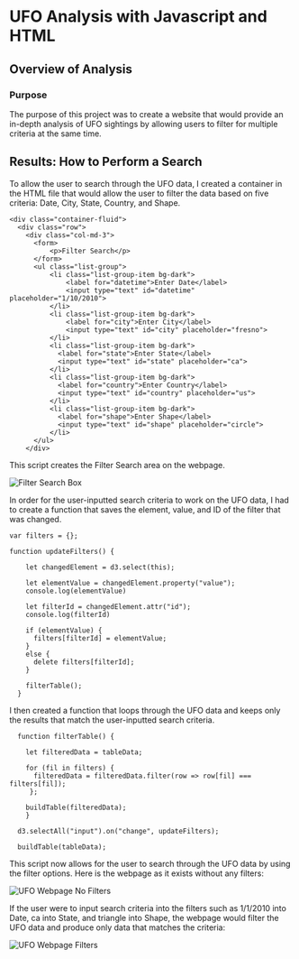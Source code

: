 # UFO Analysis with Javascript and HTML

## Overview of Analysis

### Purpose
The purpose of this project was to create a website that would provide an in-depth analysis of UFO sightings by allowing users to filter for multiple criteria at the same time.

## Results: How to Perform a Search
To allow the user to search through the UFO data, I created a container in the HTML file that would allow the user to filter the data based on five criteria: Date, City, State, Country, and Shape.

```
<div class="container-fluid">
  <div class="row">
    <div class="col-md-3">
      <form>
          <p>Filter Search</p>
      </form>
      <ul class="list-group">
          <li class="list-group-item bg-dark">
              <label for="datetime">Enter Date</label>
              <input type="text" id="datetime" placeholder="1/10/2010">
          </li>
          <li class="list-group-item bg-dark">
              <label for="city">Enter City</label>
              <input type="text" id="city" placeholder="fresno">
          </li>
          <li class="list-group-item bg-dark">
            <label for="state">Enter State</label>
            <input type="text" id="state" placeholder="ca">
          </li>
          <li class="list-group-item bg-dark">
            <label for="country">Enter Country</label>
            <input type="text" id="country" placeholder="us">
          </li>
          <li class="list-group-item bg-dark">
            <label for="shape">Enter Shape</label>
            <input type="text" id="shape" placeholder="circle">
          </li>
      </ul>
    </div>
 ```

This script creates the Filter Search area on the webpage.

![Filter Search Box](./images/filters.PNG)

In order for the user-inputted search criteria to work on the UFO data, I had to create a function that saves the element, value, and ID of the filter that was changed.

```
var filters = {};

function updateFilters() {

    let changedElement = d3.select(this);
    
    let elementValue = changedElement.property("value");
    console.log(elementValue)

    let filterId = changedElement.attr("id");
    console.log(filterId)

    if (elementValue) {
      filters[filterId] = elementValue;
    }
    else {
      delete filters[filterId];
    }
  
    filterTable();
  }
```

I then created a function that loops through the UFO data and keeps only the results that match the user-inputted search criteria.

```
  function filterTable() {
  
    let filteredData = tableData;
  
    for (fil in filters) {
      filteredData = filteredData.filter(row => row[fil] === filters[fil]);
     };

    buildTable(filteredData);
    }

  d3.selectAll("input").on("change", updateFilters);
  
  buildTable(tableData);
```

This script now allows for the user to search through the UFO data by using the filter options. Here is the webpage as it exists without any filters:

![UFO Webpage No Filters](.static/images/webpage_no_filters.PNG)

If the user were to input search criteria into the filters such as 1/1/2010 into Date, ca into State, and triangle into Shape, the webpage would filter the UFO data and produce only data that matches the criteria:

![UFO Webpage Filters](./images/webpage_filters.png)
